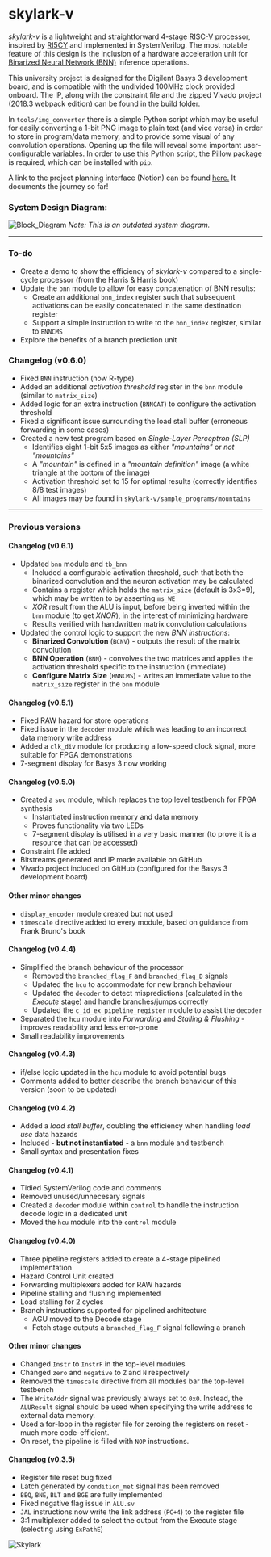 # skylark-v
*skylark-v* is a lightweight and straightforward 4-stage [RISC-V](https://riscv.org/) processor, inspired by [RI5CY](https://www.pulp-platform.org/docs/ri5cy_user_manual.pdf) and implemented in SystemVerilog. The most notable feature of this design is the inclusion of a hardware acceleration unit for [Binarized Neural Network (BNN)](https://arxiv.org/abs/1603.05279) inference operations.  

This university project is designed for the Digilent Basys 3 development board, and is compatible with the undivided 100MHz clock provided onboard. The IP, along with the constraint file and the zipped Vivado project (2018.3 webpack edition) can be found in the build folder.  

In `tools/img_converter` there is a simple Python script which may be useful for easily converting a 1-bit PNG image to plain text (and vice versa) in order to store in program/data memory, and to provide some visual of any convolution operations. Opening up the file will reveal some important user-configurable variables. In order to use this Python script, the [Pillow](https://github.com/python-pillow/Pillow) package is required, which can be installed with `pip`.

A link to the project planning interface (Notion) can be found [here.](https://boatneck-ping-f37.notion.site/Individual-Project-24f37a1b95bd4415b68c7d97c25824d7?pvs=4) It documents the journey so far!

### System Design Diagram:
![Block_Diagram](https://github.com/will-arden/risc-v-core/blob/main/doc/block_diagram?raw=true)
*Note: This is an outdated system diagram.*

---

### To-do
* Create a demo to show the efficiency of *skylark-v* compared to a single-cycle processor (from the Harris & Harris book)
* Update the `bnn` module to allow for easy concatenation of BNN results:
  - Create an additional `bnn_index` register such that subsequent activations can be easily concatenated in the same destination register
  - Support a simple instruction to write to the `bnn_index` register, similar to `BNNCMS`
* Explore the benefits of a branch prediction unit

### Changelog (v0.6.0)
* Fixed `BNN` instruction (now R-type)
* Added an additional *activation threshold* register in the `bnn` module (similar to `matrix_size`)
* Added logic for an extra instruction (`BNNCAT`) to configure the activation threshold
* Fixed a significant issue surrounding the load stall buffer (erroneous forwarding in some cases)
* Created a new test program based on *Single-Layer Perceptron (SLP)*
  - Identifies eight 1-bit 5x5 images as either *"mountains"* or *not "mountains"*
  - A *"mountain"* is defined in a *"mountain definition"* image (a white triangle at the bottom of the image)
  - Activation threshold set to 15 for optimal results (correctly identifies 8/8 test images)
  - All images may be found in `skylark-v/sample_programs/mountains`

---

### Previous versions

#### Changelog (v0.6.1)
* Updated `bnn` module and `tb_bnn`
  - Included a configurable activation threshold, such that both the binarized convolution and the neuron activation may be calculated
  - Contains a register which holds the `matrix_size` (default is 3x3=9), which may be written to by asserting `ms_WE`
  - *XOR* result from the ALU is input, before being inverted within the `bnn` module (to get *XNOR*), in the interest of minimizing hardware
  - Results verified with handwritten matrix convolution calculations
* Updated the control logic to support the new *BNN instructions*:
  - **Binarized Convolution** (`BCNV`) - outputs the result of the matrix convolution
  - **BNN Operation** (`BNN`) - convolves the two matrices and applies the activation threshold specific to the instruction (immediate)
  - **Configure Matrix Size** (`BNNCMS`) - writes an immediate value to the `matrix_size` register in the `bnn` module

#### Changelog (v0.5.1)
* Fixed RAW hazard for store operations
* Fixed issue in the `decoder` module which was leading to an incorrect data memory write address
* Added a `clk_div` module for producing a low-speed clock signal, more suitable for FPGA demonstrations
* 7-segment display for Basys 3 now working

#### Changelog (v0.5.0)
* Created a `soc` module, which replaces the top level testbench for FPGA synthesis
  - Instantiated instruction memory and data memory
  - Proves functionality via two LEDs
  - 7-segment display is utilised in a very basic manner (to prove it is a resource that can be accessed)
* Constraint file added
* Bitstreams generated and IP made available on GitHub
* Vivado project included on GitHub (configured for the Basys 3 development board)

#### Other minor changes
* `display_encoder` module created but not used
* `timescale` directive added to every module, based on guidance from Frank Bruno's book

#### Changelog (v0.4.4)
* Simplified the branch behaviour of the processor
  - Removed the `branched_flag_F` and `branched_flag_D` signals
  - Updated the `hcu` to accommodate for new branch behaviour
  - Updated the `decoder` to detect mispredictions (calculated in the *Execute* stage) and handle branches/jumps correctly
  - Updated the `c_id_ex_pipeline_register` module to assist the `decoder`
* Separated the `hcu` module into *Forwarding* and *Stalling & Flushing* - improves readability and less error-prone
* Small readability improvements

#### Changelog (v0.4.3)
* if/else logic updated in the `hcu` module to avoid potential bugs
* Comments added to better describe the branch behaviour of this version (soon to be updated)

#### Changelog (v0.4.2)
* Added a *load stall buffer*, doubling the efficiency when handling *load use* data hazards
* Included - **but not instantiated** - a `bnn` module and testbench
* Small syntax and presentation fixes

#### Changelog (v0.4.1)
* Tidied SystemVerilog code and comments
* Removed unused/unnecesary signals
* Created a `decoder` module within `control` to handle the instruction decode logic in a dedicated unit
* Moved the `hcu` module into the `control` module

#### Changelog (v0.4.0)
* Three pipeline registers added to create a 4-stage pipelined implementation
* Hazard Control Unit created
* Forwarding multiplexers added for RAW hazards
* Pipeline stalling and flushing implemented
* Load stalling for 2 cycles
* Branch instructions supported for pipelined architecture
  - AGU moved to the Decode stage
  - Fetch stage outputs a `branched_flag_F` signal following a branch
#### Other minor changes
* Changed `Instr` to `InstrF` in the top-level modules
* Changed `zero` and `negative` to `Z` and `N` respectively
* Removed the `timescale` directive from all modules bar the top-level testbench
* The `WriteAddr` signal was previously always set to `0x0`. Instead, the `ALUResult` signal should be used when specifying the write address to external data memory.
* Used a for-loop in the register file for zeroing the registers on reset - much more code-efficient.
* On reset, the pipeline is filled with `NOP` instructions.

#### Changelog (v0.3.5)
* Register file reset bug fixed
* Latch generated by `condition_met` signal has been removed
* `BEQ`, `BNE`, `BLT` and `BGE` are fully implemented
* Fixed negative flag issue in `ALU.sv`
* `JAL` instructions now write the link address (`PC+4`) to the register file
* 3:1 multiplexer added to select the output from the Execute stage (selecting using `ExPathE`)

![Skylark](https://github.com/will-arden/risc-v-core/blob/main/doc/skylark2.jfif?raw=true)
